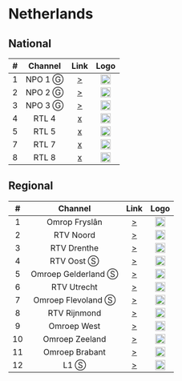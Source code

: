<h1>Netherlands</h1>

<h2>National</h2>

| #   | Channel    | Link  | Logo |
|:---:|:----------:|:-----:|:-----:
| 1   | NPO 1 Ⓖ   | [>](http://resolver.streaming.api.nos.nl/livestream?url=/live/npo/tvlive/npo1/npo1.isml/.m3u8) | <img height="20" src="https://i.imgur.com/pUBy4Pb.png"/> |
| 2   | NPO 2 Ⓖ   | [>](http://resolver.streaming.api.nos.nl/livestream?url=/live/npo/tvlive/npo2/npo2.isml/.m3u8) | <img height="20" src="https://i.imgur.com/Vl2G1H3.png"/> |
| 3   | NPO 3 Ⓖ   | [>](http://resolver.streaming.api.nos.nl/livestream?url=/live/npo/tvlive/npo3/npo3.isml/.m3u8) | <img height="20" src="https://i.imgur.com/dVB4Pqc.png"/> |
| 4   | RTL 4     | [x]() | <img height="20" src="https://i.imgur.com/qzvUqSX.png"/> |
| 5   | RTL 5     | [x]() | <img height="20" src="https://i.imgur.com/paBpoKB.png"/> |
| 7   | RTL 7     | [x]() | <img height="20" src="https://i.imgur.com/MxWqvuQ.png"/> |
| 8   | RTL 8     | [x]() | <img height="20" src="https://i.imgur.com/gnKZbqd.png"/> |

<h2>Regional</h2>

| #   | Channel            | Link  | Logo |
|:---:|:------------------:|:-----:|:-----:
| 1   | Omrop Fryslân      | [>](https://d3pvma9xb2775h.cloudfront.net/live/omropfryslan/stream04/index.m3u8) | <img height="20" src="https://i.imgur.com/0VKJLAK.png"/> |
| 2   | RTV Noord          | [>](https://media.rtvnoord.nl/live/rtvnoord/tv/3e8fe3c1-0868-49b0-b2f3-7dd6eb30651f/index.m3u8) | <img height="20" src="https://i.imgur.com/pO5Mexa.png"/> |
| 3   | RTV Drenthe        | [>](https://cdn.rtvdrenthe.nl/live/rtvdrenthe/tv/1080p/prog_index.m3u8) | <img height="20" src="https://i.imgur.com/GaGqM4z.png"/> |
| 4   | RTV Oost Ⓢ         | [>](https://mediacdn.rtvoost.nl/live/rtvoost/tv-oost/index.m3u8) | <img height="20" src="https://i.imgur.com/8ropV29.png"/> |
| 5   | Omroep Gelderland Ⓢ| [>](http://web.omroepgelderland.nl/live/livetv.m3u8) | <img height="20" src="https://i.imgur.com/TPlyvUQ.png"/> |
| 6   | RTV Utrecht        | [>](http://media.rtvutrecht.nl/live/rtvutrecht/rtvutrecht/index.m3u8) | <img height="20" src="https://i.imgur.com/c0I24N6.png"/> |
| 7   | Omroep Flevoland Ⓢ | [>](https://d5ms27yy6exnf.cloudfront.net/live/omroepflevoland/tv/index.m3u8) | <img height="20" src="https://i.imgur.com/d1CmTcI.png"/> |
| 8   | RTV Rijnmond       | [>](http://d3r4bk4fg0k2xi.cloudfront.net/rijnmondTv/index.m3u8) | <img height="20" src="https://i.imgur.com/TNhUVEm.png"/> |
| 9   | Omroep West        | [>](http://d2dslh4sd7yvc1.cloudfront.net/live/omroepwest/ngrp:tv-feed_all/playlist.m3u8) | <img height="20" src="https://i.imgur.com/aax1HPH.png"/> |
| 10  | Omroep Zeeland     | [>](http://d3isaxd2t6q8zm.cloudfront.net/live/omroepzeeland/tv/index.m3u8) | <img height="20" src="https://i.imgur.com/8aLDyUI.png"/> |
| 11  | Omroep Brabant     | [>](http://d3slqp9xhts6qb.cloudfront.net/live/omroepbrabant/tv/index.m3u8) | <img height="20" src="https://i.imgur.com/Jv7IjHJ.png"/> |
| 12  | L1 Ⓢ               | [>](http://d34pj260kw1xmk.cloudfront.net/live/l1/tv/index.m3u8) | <img height="20" src="https://i.imgur.com/Jyhn1iP.png"/> |
